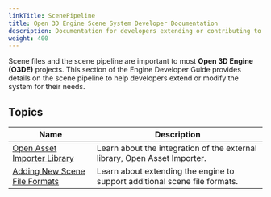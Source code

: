 ```yaml
---
linkTitle: ScenePipeline
title: Open 3D Engine Scene System Developer Documentation
description: Documentation for developers extending or contributing to the scene system as part of Open 3D Engine.
weight: 400
---
```


Scene files and the scene pipeline are important to most **Open 3D Engine (O3DE)** projects.  This section of the Engine Developer Guide provides details on the scene pipeline to help developers extend or modify the system for their needs.

## Topics

| Name | Description |
|-|-|
| [Open Asset Importer Library](./openassetimporter) | Learn about the integration of the external library, Open Asset Importer. |
| [Adding New Scene File Formats](./addingscenefiles) | Learn about extending the engine to support additional scene file formats. |

